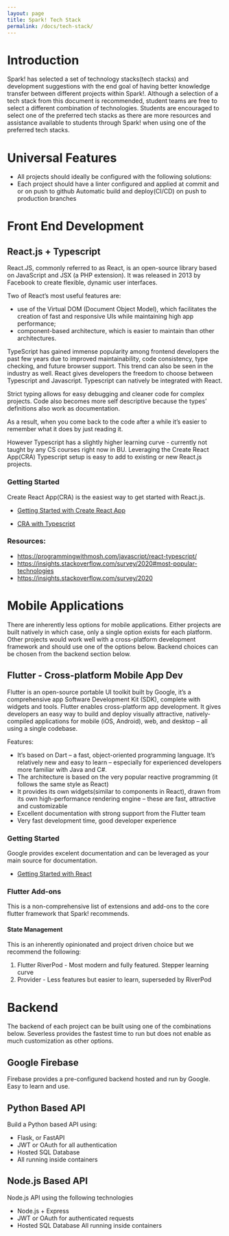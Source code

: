 ```yaml
---
layout: page
title: Spark! Tech Stack 
permalink: /docs/tech-stack/
---
```

# Introduction
Spark! has selected a set of technology stacks(tech stacks) and development suggestions with the end goal of having better knowledge transfer between different projects within Spark!. Although a selection of a tech stack from this document is recommended, student teams are free to select a different combination of technologies. Students are encouraged to select one of the preferred tech stacks as there are more resources and assistance available to students through Spark! when using one of the preferred tech stacks. 


# Universal Features
- All projects should ideally be configured with the following solutions:
- Each project should have a linter configured and applied at commit and or on push to  github
Automatic build and deploy(CI/CD) on push to production branches

# Front End Development

## React.js + Typescript

React.JS, commonly referred to as React, is an open-source library based on JavaScript and JSX (a PHP extension). It was released in 2013 by Facebook to create flexible, dynamic user interfaces. 

Two of React’s most useful features are:

- use of the Virtual DOM (Document Object Model), which facilitates the creation of fast and responsive UIs while maintaining high app performance;
- component-based architecture, which is easier to maintain than other architectures.

TypeScript has gained immense popularity among frontend developers the past few years due to improved maintainability, code consistency, type checking, and future browser support. This trend can also be seen in the industry as well. React gives developers the freedom to choose between Typescript and Javascript. Typescript can natively be integrated with React. 

Strict typing allows for easy debugging and cleaner code for complex projects. Code also becomes more self descriptive because the types’ definitions also work as documentation. 

As a result, when you come back to the code after a while it’s easier to remember what it does by just reading it.

However Typescript has a slightly higher learning curve - currently not taught by any CS courses right now in BU. Leveraging the Create React App(CRA) Typescript setup is easy to add to existing or new React.js projects. 

### Getting Started

Create React App(CRA) is the easiest way to get started with React.js.

- [Getting Started with Create React App](https://create-react-app.dev/docs/getting-started)

- [CRA with Typescript](https://create-react-app.dev/docs/adding-typescript)


### Resources:

- https://programmingwithmosh.com/javascript/react-typescript/
- https://insights.stackoverflow.com/survey/2020#most-popular-technologies 
- https://insights.stackoverflow.com/survey/2020

# Mobile Applications

There are inherently less options for mobile applications. Either projects are built natively in which case, only a single option exists for each platform. Other projects would work well with a cross-platform development framework and should use one of the options below. Backend choices can be chosen from the backend section below.

## Flutter - Cross-platform Mobile App Dev


Flutter is an open-source portable UI toolkit built by Google, it’s a comprehensive app Software Development Kit (SDK), complete with widgets and tools. Flutter enables cross-platform app development. It gives developers an easy way to build and deploy visually attractive, natively-compiled applications for mobile (iOS, Android), web, and desktop – all using a single codebase. 

Features:  

- It’s based on Dart – a fast, object-oriented programming language. It’s relatively new and easy to learn – especially for experienced developers more familiar with Java and C#. 
- The architecture is based on the very popular reactive programming (it follows the same style as React)
- It provides its own widgets(similar to components in React), drawn from its own high-performance rendering engine – these are fast, attractive and customizable
- Excellent documentation with strong support from the Flutter team
- Very fast development time, good developer experience

### Getting Started

Google provides excelent documentation and can be leveraged as your main source for documentation.

- [Getting Started with React](https://docs.flutter.dev/get-started)

### Flutter Add-ons

This is a non-comprehensive list of extensions and add-ons to the core flutter framework that Spark! recommends.

#### State Management

This is an inherently opinionated and project driven choice but we recommend the following:

1. Flutter RiverPod - Most modern and fully featured. Stepper learning curve
2. Provider - Less features but easier to learn, superseded by RiverPod



# Backend 

The backend of each project can be built using one of the combinations below. Severless provides the fastest time to run but does not enable as much customization as other options.
## Google Firebase 
Firebase provides a pre-configured backend hosted and run by Google. Easy to learn and use. 

## Python Based API

Build a Python based API using:

- Flask, or FastAPI
- JWT or OAuth for all authentication
- Hosted SQL Database
- All running inside containers

## Node.js Based API

Node.js API using the following technologies

- Node.js + Express
- JWT or OAuth for authenticated requests
- Hosted SQL Database
 All running inside containers
